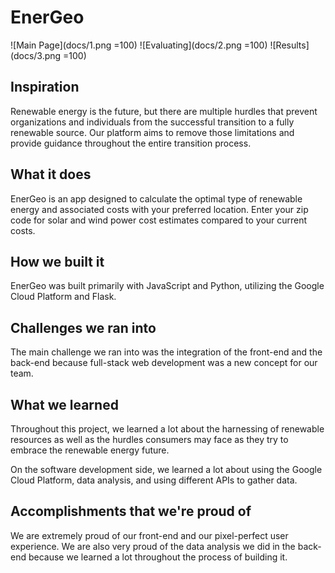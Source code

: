 # EnerGeo
![Main Page](docs/1.png =100)
![Evaluating](docs/2.png =100)
![Results](docs/3.png =100)

## Inspiration
Renewable energy is the future, but there are multiple hurdles that prevent organizations and individuals from the successful transition to a fully renewable source. Our platform aims to remove those limitations and provide guidance throughout the entire transition process.

## What it does
EnerGeo is an app designed to calculate the optimal type of renewable energy and associated costs with your preferred location. Enter your zip code for solar and wind power cost estimates compared to your current costs.

## How we built it
EnerGeo was built primarily with JavaScript and Python, utilizing the Google Cloud Platform and Flask.

## Challenges we ran into
The main challenge we ran into was the integration of the front-end and the back-end because full-stack web development was a new concept for our team.

## What we learned
Throughout this project, we learned a lot about the harnessing of renewable resources as well as the hurdles consumers may face as they try to embrace the renewable energy future.

On the software development side, we learned a lot about using the Google Cloud Platform, data analysis, and using different APIs to gather data.

## Accomplishments that we're proud of
We are extremely proud of our front-end and our pixel-perfect user experience. We are also very proud of the data analysis we did in the back-end because we learned a lot throughout the process of building it.
